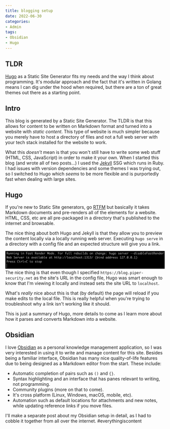 ```yaml
---
title: blogging setup
date: 2022-06-30
categories: 
- Admin
tags: 
- Obsidian
- Hugo
---
```

## TLDR
[Hugo](https://gohugo.io) as a Static Site Generator fits my needs and the way I think about programming. It's modular approach and the fact that it's written in Golang means I can dig under the hood when required, but there are a ton of great themes out there as a starting point.

## Intro
This blog is generated by a Static Site Generator. The TLDR is that this allows for content to be written on Markdown format and turned into a website with *static content*. This type of website is much simpler because you merely have to host a directory of files and not a full web server with your tech stack installed for the website to work.

What this *doesn't* mean is that you won't still have to write some web stuff (HTML, CSS, JavaScript) in order to make it your own. When I started this blog (and wrote all of two posts...) I used the [Jekyll](https://jekyllrb.com) SSG which runs in Ruby. I had issues with version dependencies and some themes I was trying out, so I switched to Hugo which _seems_ to be more flexible and is purportedly fast when dealing with large sites.

## Hugo
If you're new to Static Site generators, go [RTFM](https://gohugo.io/about/what-is-hugo/) but basically it takes Markdown documents and pre-renders all of the elements for a website. HTML, CSS, etc are all pre-packaged in a directory that's published to the internet and browsable.

The nice thing about both Hugo and Jekyll is that they allow you to preview the content locally via a locally running web server. Executing `hugo serve` in a directory with a config file and an expected structure will give you a link. 

![hugo server running](Pasted%20image%2020220701001901.png)
The nice thing is that even though I specified `https://blog.piper-security.net` as the site's URL in the config file, Hugo was smart enough to know that I'm viewing it locally and instead sets the site URL to `localhost`.

What's *really* nice about this is that (by default) the page will reload if you make edits to the local file. This is really helpful when you're trying to troubleshoot why a link isn't working like it should.

This is just a summary of Hugo, more details to come as I learn more about how it parses and converts Markdown into a website.

## Obsidian
I love [Obsidian](https://obsidian.md) as a personal knowledge management application, so I was very interested in using it to write and manage content for this site. Besides being a familiar interface, Obsidian has many nice quality-of-life features due to being designed as a Markdown editor from the start. These include:
- Automatic completion of pairs such as `()` and `{}`.
- Syntax highlighting and an interface that has panes relevant to writing, not programming.
- Community plugins (more on that to come).
- It's cross platform (Linux, Windows, macOS, mobile, etc).
- Automation such as default locations for attachments and new notes, while updating reference links if you move files.

I'll make a separate post about my Obsidian setup in detail, as I had to cobble it together from all over the internet. #everythingiscontent 